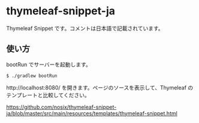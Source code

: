 # thymeleaf-snippet-ja

Thymeleaf Snippet です。コメントは日本語で記載されています。

## 使い方

bootRun でサーバーを起動します。

```
$ ./gradlew bootRun
```

http://localhost:8080/ を開きます。ページのソースを表示して、Thymeleaf のテンプレートと比較してください。

https://github.com/nosix/thymeleaf-snippet-ja/blob/master/src/main/resources/templates/thymeleaf-snippet.html
